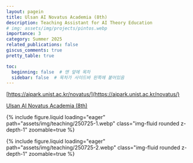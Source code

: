 ```yaml
---
layout: pagein
title: Ulsan AI Novatus Academia (8th)
description: Teaching Assistant for AI Theory Education
# img: assets/img/projects/pintos.webp
importance: 3
category: Summer 2025
related_publications: false
giscus_comments: true
pretty_table: true

toc:
  beginning: false  # 맨 앞에 목차
  sidebar: false  # 목차가 사이드바 왼쪽에 붙어있음
---
```


[https://aipark.unist.ac.kr/novatus/](https://aipark.unist.ac.kr/novatus/)

[Ulsan AI Novatus Academia (8th)](https://aipark.unist.ac.kr/unist-ai%eb%85%b8%eb%b0%94%ed%88%ac%ec%8a%a4-%ec%95%84%ec%b9%b4%eb%8d%b0%eb%af%b8%ec%95%84%ec%9a%b8%ec%82%b0%ea%b3%bc%ec%a0%95-8%ea%b8%b0-%ea%b5%90%ec%9c%a1%ec%83%9d-%eb%aa%a8%ec%a7%91-%ea%b3%b5/?p_num=1&keyword=&target=)

{% include figure.liquid loading="eager" path="assets/img/teaching/250725-1.webp" class="img-fluid rounded z-depth-1" zoomable=true %} 

{% include figure.liquid loading="eager" path="assets/img/teaching/250725-2.webp" class="img-fluid rounded z-depth-1" zoomable=true %} 
